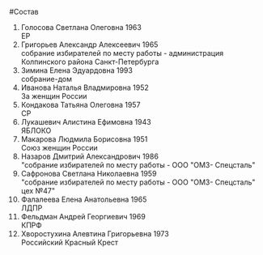 #Состав
1. Голосова Светлана Олеговна 1963   
    ЕР
2. Григорьев Александр Алексеевич 1965   
    собрание избирателей по месту работы - администрация Колпинского района Санкт-Петербурга
3. Зимина Елена Эдуардовна 1993   
    собрание-дом
4. Иванова Наталья Владмировна 1952   
    За женщин России
5. Кондакова Татьяна Олеговна 1957   
    СР
6. Лукашевич Алистина Ефимовна 1943   
    ЯБЛОКО
7. Макарова Людмила Борисовна 1951   
    Союз женщин России
8. Назаров Дмитрий Александрович 1986   
    "собрание избирателей по месту работы - ООО "ОМЗ- Спецсталь"
9. Сафронова Светлана Николаевна 1959   
    "собрание избирателей по месту работы - ООО "ОМЗ- Спецсталь" цех №47"
10. Фалалеева Елена Анатольевна 1965   
    ЛДПР
11. Фельдман Андрей Георгиевич 1969   
    КПРФ
12. Хворостухина Алевтина Григорьевна 1973   
    Российский Красный Крест
